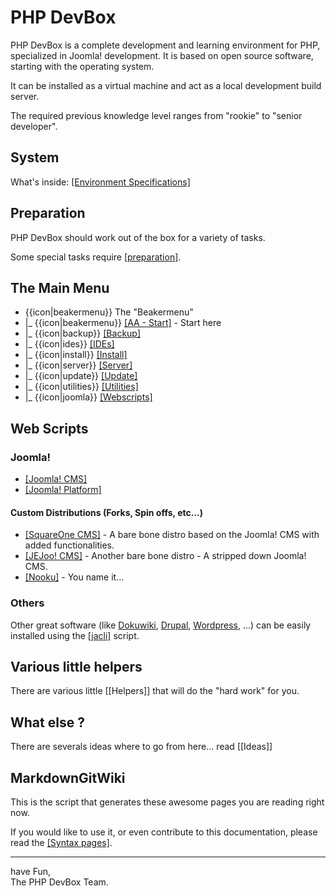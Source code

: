 # PHP <i class="icon-lab"></i> DevBox

PHP <i class="icon-lab"></i> DevBox is a complete development and learning environment for PHP, specialized in Joomla! development. It is based on open source software, starting with the operating system.

It can be installed as a virtual machine and act as a local development build server.

The required previous knowledge level ranges from "rookie" to "senior developer".

## System

What's inside: [[Environment Specifications]](Environment)

## Preparation

PHP <i class="icon-lab"></i> DevBox should work out of the box for a variety of tasks.

Some special tasks require [[preparation]](Preparation).

## The Main Menu

* {{icon|beakermenu}} The "Beakermenu"
* |_ {{icon|beakermenu}} [[AA - Start]](Beaker/AAStart) - Start here
* |_ {{icon|backup}} [[Backup]](Beaker/Backup)
* |_ {{icon|ides}} [[IDEs]](Beaker/IDEs)
* |_ {{icon|install}} [[Install]](Beaker/Install)
* |_ {{icon|server}} [[Server]](Beaker/Server)
* |_ {{icon|update}} [[Update]](Beaker/Update)
* |_ {{icon|utilities}} [[Utilities]](Beaker/Utilities)
* |_ {{icon|joomla}} [[Webscripts]](Beaker/Webscripts)

## Web Scripts

### Joomla!

* [[Joomla! CMS]](Distros/JoomlaCMS)
* [[Joomla! Platform]](Distros/JoomlaPlatform)

#### Custom Distributions (Forks, Spin offs, etc...)

* [[SquareOne CMS]](Distros/SquareOneCMS) - A bare bone distro based on the Joomla! CMS with added functionalities.
* [[JEJoo! CMS]](Distros/JEJooCMS) - Another bare bone distro - A stripped down Joomla! CMS.
* [[Nooku]](Distros/Nooku) - You name it...

### Others

Other great software (like [Dokuwiki](http://dokuwiki.org), [Drupal](http://drupal.org), [Wordpress](http://wordpress.org), ...)
 can be easily installed using the [[jacli]](Helpers/jacli) script.

## Various little helpers

There are various little [[Helpers]] that will do the "hard work" for you.

## What else ?

There are severals ideas where to go from here... read [[Ideas]]

## MarkdownGitWiki

This is the script that generates these awesome pages you are reading right now.

If you would like to use it, or even contribute to this documentation, please read the [[Syntax pages]](MarkdownGitWiki/Syntax).

<hr />

have Fun,<br />
The PHP <i class="icon-lab"></i> DevBox Team.
